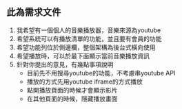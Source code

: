 ## 此為需求文件
1. 我希望有一個個人的音樂播放器，音樂來源為youtube
2. 希望系統可以有播放清單的功能，並且要有會員的功能
3. 希望功能列位於側邊欄，整個架構為後台式橫向使用
4. 希望播放時，可以於最下面顯示當前音樂播放資訊
5. 針對你提出的意見，有幾點事項說明
    - 目前先不用搜尋youtube的功能，不考慮串youtube API
    - 播放的方式先用youtube iframe的方式播放
    - 點開播放頁面的時候才會顯示影片
    - 在其他頁面的時候，隱藏播放畫面